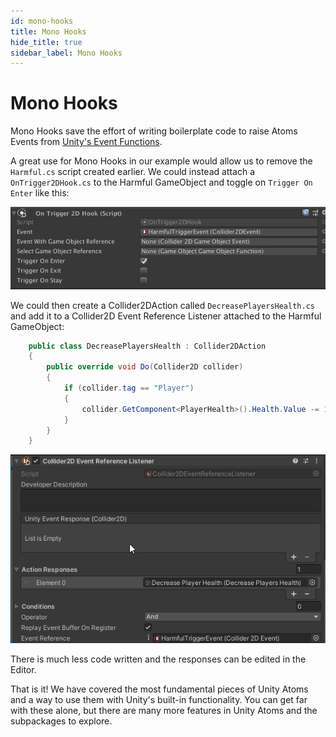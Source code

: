 ```yaml
---
id: mono-hooks
title: Mono Hooks
hide_title: true
sidebar_label: Mono Hooks
---
```


# Mono Hooks

Mono Hooks save the effort of writing boilerplate code to raise Atoms Events from [Unity's Event Functions](https://docs.unity3d.com/Manual/EventFunctions.html).

A great use for Mono Hooks in our example would allow us to remove the `Harmful.cs` script created earlier. We could instead attach a `OnTrigger2DHook.cs` to the Harmful GameObject and toggle on `Trigger On Enter` like this:

![mono-hooks-trigger-2d](../assets/mono-hooks/trigger-2d.png)

We could then create a Collider2DAction called `DecreasePlayersHealth.cs` and add it to a Collider2D Event Reference Listener attached to the Harmful GameObject:

```cs
    public class DecreasePlayersHealth : Collider2DAction
    {
        public override void Do(Collider2D collider)
        {
            if (collider.tag == "Player")
            {
                collider.GetComponent<PlayerHealth>().Health.Value -= 10;
            }
        }
    }
```

![mono-hooks-listener](../assets/mono-hooks/listener.png)

There is much less code written and the responses can be edited in the Editor.

That is it! We have covered the most fundamental pieces of Unity Atoms and a way to use them with Unity's built-in functionality. You can get far with these alone, but there are many more features in Unity Atoms and the subpackages to explore.
